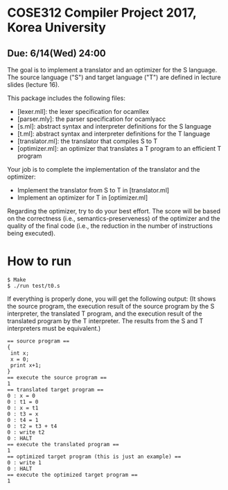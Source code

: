 # COSE312 Compiler Project 2017, Korea University
## Due: 6/14(Wed) 24:00

The goal is to implement a translator and an optimizer for the S language.
The source language ("S") and target language ("T") are defined in lecture slides (lecture 16).

This package includes the following files:
- [lexer.mll]: the lexer specification for ocamllex
- [parser.mly]: the parser specification for ocamlyacc
- [s.ml]: abstract syntax and interpreter definitions for the S language
- [t.ml]: abstract syntax and interpreter definitions for the T language
- [translator.ml]: the translator that compiles S to T
- [optimizer.ml]: an optimizer that translates a T program to an efficient T program

Your job is to complete the implementation of the translator and the optimizer:
- Implement the translator from S to T in [translator.ml]
- Implement an optimizer for T in [optimizer.ml]

Regarding the optimizer, try to do your best effort. The score will be based on the
correctness (i.e., semantics-preserveness) of the optimizer and the quality of the
final code (i.e., the reduction in the number of instructions being executed).

# How to run

    $ Make
    $ ./run test/t0.s

If everything is properly done, you will get the following output:
(It shows the source program, the execution result of the source program by the S interpreter,
the translated T program, and the execution result of the translated program by the T interpreter.
The results from the S and T interpreters must be equivalent.)

    == source program ==
    {
     int x;
     x = 0;
     print x+1;
    }
    == execute the source program ==
    1
    == translated target program ==
    0 : x = 0
    0 : t1 = 0
    0 : x = t1
    0 : t3 = x
    0 : t4 = 1
    0 : t2 = t3 + t4
    0 : write t2
    0 : HALT
    == execute the translated program ==
    1
    == optimized target program (this is just an example) ==
    0 : write 1
    0 : HALT
    == execute the optimized target program ==
    1

